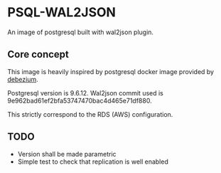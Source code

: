 

# PSQL-WAL2JSON

An image of postgresql built with wal2json plugin.

## Core concept

This image is heavily inspired by postgresql docker image provided by [debezium](https://github.com/debezium/docker-images/tree/master/postgres/9.6).

Postgresql version is 9.6.12. Wal2json commit used is 9e962bad61ef2bfa53747470bac4d465e71df880.

This strictly correspond to the RDS (AWS) configuration.

## TODO

* Version shall be made parametric
* Simple test to check that replication is well enabled
